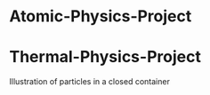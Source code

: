 # Atomic-Physics-Project
# Thermal-Physics-Project
Illustration of particles in a closed container 
